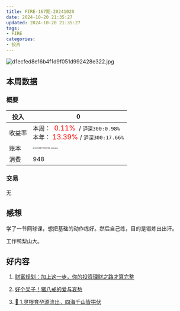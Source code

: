 ```yaml
---
title: FIRE-167期-20241020
date: 2024-10-20 21:35:27
updated: 2024-10-20 21:35:27
tags:
- FIRE
categories:
- 投资
---
```


![d1ecfed8e16b4f1d9f051d992428e322.jpg](https://s2.loli.net/2024/10/20/sn7GMl1aypFXDoC.jpg)

## 本周数据

### 概要

| 投入   | 0                                                  |
| ------ | ------------------------------------------------------------ |
| 收益率 | 本周：<font color="red" size=4>  0.11% </font> / `沪深300:0.98%`    <br />本年：<font color="red" size=4> 13.39% </font>/ `沪深300:17.66%` |
| 账本   | <img src="https://s2.loli.net/2024/10/20/h7onazMQ9R5kAld.jpg" alt="211697983156_.pic.jpg" style="zoom:33%;" /> |
| 消费   | 948                                           |

### 交易
无 

## 感想

学了一节网球课，想把基础的动作练好。然后自己练，目的是锻炼出出汗。

工作鸭梨山大。

## 好内容

1. [财富规划：加上这一步，你的投资理财之路才算完整](https://www.xiaoyuzhoufm.com/episode/670a025626fe2954b1a092f3)

2. [好个呆子！猪八戒的爱与哀愁](https://www.xiaoyuzhoufm.com/episode/6703df4d81cdab3a9349d431)

3. [🐒 1.灵根育孕源流出，四海千山皆拱伏](https://www.xiaoyuzhoufm.com/episode/66d02d91d06ec988f2b16d5a)
